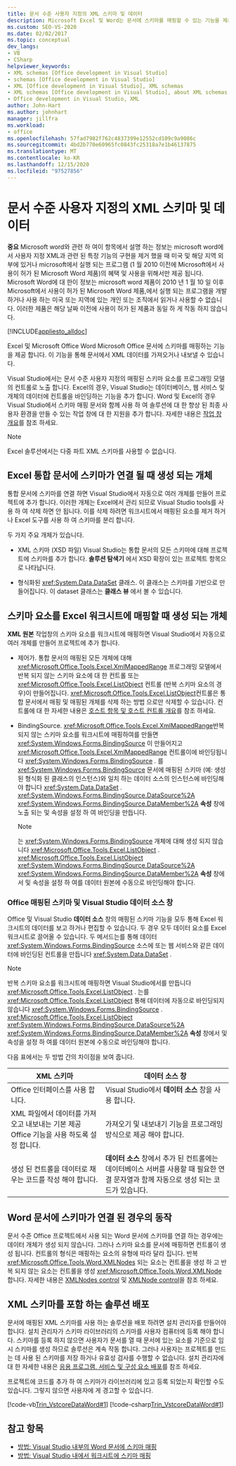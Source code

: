 ```yaml
---
title: 문서 수준 사용자 지정의 XML 스키마 및 데이터
description: Microsoft Excel 및 Word는 문서에 스키마를 매핑할 수 있는 기능을 제공 하 고 문서에서 XML 데이터 가져오기 및 내보내기를 간소화 합니다.
ms.custom: SEO-VS-2020
ms.date: 02/02/2017
ms.topic: conceptual
dev_langs:
- VB
- CSharp
helpviewer_keywords:
- XML schemas [Office development in Visual Studio]
- schemas [Office development in Visual Studio]
- XML [Office development in Visual Studio], XML schemas
- XML schemas [Office development in Visual Studio], about XML schemas and data
- Office development in Visual Studio, XML
author: John-Hart
ms.author: johnhart
manager: jillfra
ms.workload:
- office
ms.openlocfilehash: 57fad7982f762c4837399e12552cd109c9a9086c
ms.sourcegitcommit: 4bd2b770e60965fc0843fc25318a7e1b46137875
ms.translationtype: MT
ms.contentlocale: ko-KR
ms.lasthandoff: 12/15/2020
ms.locfileid: "97527856"
---
```

# <a name="xml-schemas-and-data-in-document-level-customizations"></a>문서 수준 사용자 지정의 XML 스키마 및 데이터
  **중요** Microsoft word와 관련 하 여이 항목에서 설명 하는 정보는 microsoft word에서 사용자 지정 XML과 관련 된 특정 기능의 구현을 제거 했을 때 미국 및 해당 지역 외부에 있거나 microsoft에서 실행 되는 프로그램 (1 월 2010 이전에 Microsoft에서 사용이 허가 된 Microsoft Word 제품)의 혜택 및 사용을 위해서만 제공 됩니다. Microsoft Word에 대 한이 정보는 microsoft word 제품이 2010 년 1 월 10 일 이후 Microsoft에서 사용이 허가 된 Microsoft Word 제품,에서 실행 되는 프로그램을 개발 하거나 사용 하는 미국 또는 지역에 있는 개인 또는 조직에서 읽거나 사용할 수 없습니다. 이러한 제품은 해당 날짜 이전에 사용이 허가 된 제품과 동일 하 게 작동 하지 않습니다.

 [!INCLUDE[appliesto_alldoc](../vsto/includes/appliesto-alldoc-md.md)]

 Excel 및 Microsoft Office Word Microsoft Office 문서에 스키마를 매핑하는 기능을 제공 합니다. 이 기능을 통해 문서에서 XML 데이터를 가져오거나 내보낼 수 있습니다.

 Visual Studio에서는 문서 수준 사용자 지정의 매핑된 스키마 요소를 프로그래밍 모델의 컨트롤로 노출 합니다. Excel의 경우, Visual Studio는 데이터베이스, 웹 서비스 및 개체의 데이터에 컨트롤을 바인딩하는 기능을 추가 합니다. Word 및 Excel의 경우 Visual Studio에서 스키마 매핑 문서와 함께 사용 하 여 솔루션에 대 한 향상 된 최종 사용자 환경을 만들 수 있는 작업 창에 대 한 지원을 추가 합니다. 자세한 내용은 [작업 창 개요](../vsto/actions-pane-overview.md)를 참조 하세요.

> [!NOTE]
> Excel 솔루션에서는 다중 파트 XML 스키마를 사용할 수 없습니다.

## <a name="objects-created-when-schemas-are-attached-to-excel-workbooks"></a>Excel 통합 문서에 스키마가 연결 될 때 생성 되는 개체
 통합 문서에 스키마를 연결 하면 Visual Studio에서 자동으로 여러 개체를 만들어 프로젝트에 추가 합니다. 이러한 개체는 Excel에서 관리 되므로 Visual Studio tools를 사용 하 여 삭제 하면 안 됩니다. 이를 삭제 하려면 워크시트에서 매핑된 요소를 제거 하거나 Excel 도구를 사용 하 여 스키마를 분리 합니다.

 두 가지 주요 개체가 있습니다.

- XML 스키마 (XSD 파일) Visual Studio는 통합 문서의 모든 스키마에 대해 프로젝트에 스키마를 추가 합니다. **솔루션 탐색기** 에서 XSD 확장이 있는 프로젝트 항목으로 나타납니다.

- 형식화된 <xref:System.Data.DataSet> 클래스. 이 클래스는 스키마를 기반으로 만들어집니다. 이 dataset 클래스는 **클래스 뷰** 에서 볼 수 있습니다.

## <a name="objects-created-when-schema-elements-are-mapped-to-excel-worksheets"></a>스키마 요소를 Excel 워크시트에 매핑할 때 생성 되는 개체
 **XML 원본** 작업창의 스키마 요소를 워크시트에 매핑하면 Visual Studio에서 자동으로 여러 개체를 만들어 프로젝트에 추가 합니다.

- 제어가. 통합 문서의 매핑된 모든 개체에 대해 <xref:Microsoft.Office.Tools.Excel.XmlMappedRange> 프로그래밍 모델에서 반복 되지 않는 스키마 요소에 대 한 컨트롤 또는 <xref:Microsoft.Office.Tools.Excel.ListObject> 컨트롤 (반복 스키마 요소의 경우)이 만들어집니다. <xref:Microsoft.Office.Tools.Excel.ListObject>컨트롤은 통합 문서에서 매핑 및 매핑된 개체를 삭제 하는 방법 으로만 삭제할 수 있습니다. 컨트롤에 대 한 자세한 내용은 [호스트 항목 및 호스트 컨트롤 개요](../vsto/host-items-and-host-controls-overview.md)를 참조 하세요.

- BindingSource. <xref:Microsoft.Office.Tools.Excel.XmlMappedRange>반복 되지 않는 스키마 요소를 워크시트에 매핑하여를 만들면 <xref:System.Windows.Forms.BindingSource> 이 만들어지고 <xref:Microsoft.Office.Tools.Excel.XmlMappedRange> 컨트롤이에 바인딩됩니다 <xref:System.Windows.Forms.BindingSource> . 를 <xref:System.Windows.Forms.BindingSource> 문서에 매핑된 스키마 (예: 생성 된 형식화 된 클래스의 인스턴스)와 일치 하는 데이터 소스의 인스턴스에 바인딩해야 합니다 <xref:System.Data.DataSet> . <xref:System.Windows.Forms.BindingSource.DataSource%2A> <xref:System.Windows.Forms.BindingSource.DataMember%2A> **속성** 창에 노출 되는 및 속성을 설정 하 여 바인딩을 만듭니다.

    > [!NOTE]
    > 는 <xref:System.Windows.Forms.BindingSource> 개체에 대해 생성 되지 않습니다 <xref:Microsoft.Office.Tools.Excel.ListObject> . <xref:Microsoft.Office.Tools.Excel.ListObject> <xref:System.Windows.Forms.BindingSource.DataSource%2A> <xref:System.Windows.Forms.BindingSource.DataMember%2A> **속성** 창에서 및 속성을 설정 하 여를 데이터 원본에 수동으로 바인딩해야 합니다.

### <a name="office-mapped-schemas-and-the-visual-studio-data-sources-window"></a>Office 매핑된 스키마 및 Visual Studio 데이터 소스 창
 Office 및 Visual Studio **데이터 소스** 창의 매핑된 스키마 기능을 모두 통해 Excel 워크시트의 데이터를 보고 하거나 편집할 수 있습니다. 두 경우 모두 데이터 요소를 Excel 워크시트로 끌어올 수 있습니다. 두 메서드는를 통해 데이터 <xref:System.Windows.Forms.BindingSource> 소스에 또는 웹 서비스와 같은 데이터에 바인딩된 컨트롤을 만듭니다 <xref:System.Data.DataSet> .

> [!NOTE]
> 반복 스키마 요소를 워크시트에 매핑하면 Visual Studio에서를 만듭니다 <xref:Microsoft.Office.Tools.Excel.ListObject> . 는를 <xref:Microsoft.Office.Tools.Excel.ListObject> 통해 데이터에 자동으로 바인딩되지 않습니다 <xref:System.Windows.Forms.BindingSource> . <xref:Microsoft.Office.Tools.Excel.ListObject> <xref:System.Windows.Forms.BindingSource.DataSource%2A> <xref:System.Windows.Forms.BindingSource.DataMember%2A> **속성** 창에서 및 속성을 설정 하 여를 데이터 원본에 수동으로 바인딩해야 합니다.

 다음 표에서는 두 방법 간의 차이점을 보여 줍니다.

|XML 스키마|데이터 소스 창|
|----------------|-------------------------|
|Office 인터페이스를 사용 합니다.|Visual Studio에서 **데이터 소스** 창을 사용 합니다.|
|XML 파일에서 데이터를 가져오고 내보내는 기본 제공 Office 기능을 사용 하도록 설정 합니다.|가져오기 및 내보내기 기능을 프로그래밍 방식으로 제공 해야 합니다.|
|생성 된 컨트롤을 데이터로 채우는 코드를 작성 해야 합니다.|**데이터 소스** 창에서 추가 된 컨트롤에는 데이터베이스 서버를 사용할 때 필요한 연결 문자열과 함께 자동으로 생성 되는 코드가 있습니다.|

## <a name="behavior-when-schemas-are-attached-to-word-documents"></a>Word 문서에 스키마가 연결 된 경우의 동작
 문서 수준 Office 프로젝트에서 사용 되는 Word 문서에 스키마를 연결 하는 경우에는 데이터 개체가 생성 되지 않습니다. 그러나 스키마 요소를 문서에 매핑하면 컨트롤이 생성 됩니다. 컨트롤의 형식은 매핑하는 요소의 유형에 따라 달라 집니다. 반복 <xref:Microsoft.Office.Tools.Word.XMLNodes> 되는 요소는 컨트롤을 생성 하 고 반복 되지 않는 요소는 컨트롤을 생성 <xref:Microsoft.Office.Tools.Word.XMLNode> 합니다. 자세한 내용은 [XMLNodes control](../vsto/xmlnodes-control.md) 및 [XMLNode control](../vsto/xmlnode-control.md)을 참조 하세요.

## <a name="deployment-of-solutions-that-include-xml-schemas"></a>XML 스키마를 포함 하는 솔루션 배포
 문서에 매핑된 XML 스키마를 사용 하는 솔루션을 배포 하려면 설치 관리자를 만들어야 합니다. 설치 관리자가 스키마 라이브러리의 스키마를 사용자 컴퓨터에 등록 해야 합니다. 스키마를 등록 하지 않으면 사용자가 문서를 열 때 문서에 있는 요소를 기준으로 임시 스키마를 생성 하므로 솔루션은 계속 작동 합니다. 그러나 사용자는 프로젝트를 만드는 데 사용 된 스키마를 저장 하거나 유효성 검사를 수행할 수 없습니다. 설치 관리자에 대 한 자세한 내용은 [응용 프로그램, 서비스 및 구성 요소 배포](../deployment/deploying-applications-services-and-components.md)를 참조 하세요.

 프로젝트에 코드를 추가 하 여 스키마가 라이브러리에 있고 등록 되었는지 확인할 수도 있습니다. 그렇지 않으면 사용자에 게 경고할 수 있습니다.

 [!code-vb[Trin_VstcoreDataWord#1](../vsto/codesnippet/VisualBasic/Trin_VstcoreDataWordVB/ThisDocument.vb#1)]
 [!code-csharp[Trin_VstcoreDataWord#1](../vsto/codesnippet/CSharp/Trin_VstcoreDataWordCS/ThisDocument.cs#1)]

## <a name="see-also"></a>참고 항목

- [방법: Visual Studio 내부의 Word 문서에 스키마 매핑](../vsto/how-to-map-schemas-to-word-documents-inside-visual-studio.md)
- [방법: Visual Studio 내에서 워크시트에 스키마 매핑](../vsto/how-to-map-schemas-to-worksheets-inside-visual-studio.md)
